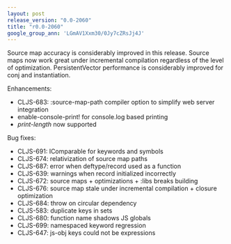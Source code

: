 ```yaml
---
layout: post
release_version: "0.0-2060"
title: "r0.0-2060"
google_group_ann: 'LGmAV1Xxm30/0Jy7cZRsJj4J'
---
```


Source map accuracy is considerably improved in this release. Source
maps now work great under incremental compilation regardless of the
level of optimization. PersistentVector performance is considerably
improved for conj and instantiation.

Enhancements:

* CLJS-683: :source-map-path compiler option to simplify web server
  integration
* enable-console-print! for console.log based printing
* *print-length* now supported

Bug fixes:

* CLJS-691: IComparable for keywords and symbols
* CLJS-674: relativization of source map paths
* CLJS-687: error when deftype/record used as a function
* CLJS-639: warnings when record initialized incorrectly
* CLJS-672: source maps + optimizations + :libs breaks building
* CLJS-676: source map stale under incremental compilation + closure
  optimization
* CLJS-684: throw on circular dependency
* CLJS-583: duplicate keys in sets
* CLJS-680: function name shadows JS globals
* CLJS-699: namespaced keyword regression
* CLJS-647: js-obj keys could not be expressions
